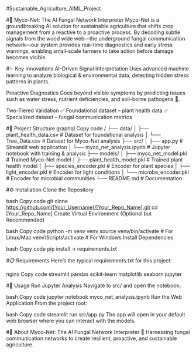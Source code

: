 #Sustainable_Agriculture_AIML_Project


#🌿 Myco-Net: The AI Fungal Network Interpreter
Myco-Net is a groundbreaking AI solution for sustainable agriculture that shifts crop management from a reactive to a proactive process.
By decoding subtle signals from the wood wide web—the underground fungal communication network—our system provides real-time diagnostics and early stress warnings, enabling small-scale farmers to take action before damage becomes visible.

#✨ Key Innovations
AI-Driven Signal Interpretation
Uses advanced machine learning to analyze biological & environmental data, detecting hidden stress patterns in plants.

Proactive Diagnostics
Goes beyond visible symptoms by predicting issues such as water stress, nutrient deficiencies, and soil-borne pathogens 🌾.

Two-Tiered Validation
✅ Foundational dataset – plant health data
✅ Specialized dataset – fungal communication metrics

#📂 Project Structure
graphql
Copy code
/
├── data/
│   ├── plant_health_data.csv        # Dataset for foundational analysis
│   └── Tree_Data.csv                # Dataset for Myco-Net analysis
├── src/
│   ├── app.py                       # Streamlit web application
│   └── myco_net_analysis.ipynb      # Jupyter notebook with training & analysis
├── models/
│   ├── myco_net_model.pkl           # Trained Myco-Net model
│   ├── plant_health_model.pkl       # Trained plant health model
│   ├── species_encoder.pkl          # Encoder for plant species
│   ├── light_encoder.pkl            # Encoder for light conditions
│   └── microbe_encoder.pkl          # Encoder for microbial communities
└── README.md                        # Documentation

#⚙️ Installation
Clone the Repository

bash
Copy code
git clone https://github.com/[Your_Username]/[Your_Repo_Name].git
cd [Your_Repo_Name]
Create Virtual Environment (Optional but Recommended)

bash
Copy code
python -m venv venv
source venv/bin/activate   # For Linux/Mac
venv\Scripts\activate      # For Windows
Install Dependencies

bash
Copy code
pip install -r requirements.txt

#📋 Requirements
Here’s the typical requirements.txt for this project:

nginx
Copy code
streamlit
pandas
scikit-learn
matplotlib
seaborn
jupyter

#🚀 Usage
Run Jupyter Analysis
Navigate to src/ and open the notebook:

bash
Copy code
jupyter notebook myco_net_analysis.ipynb
Run the Web Application
From the project root:

bash
Copy code
streamlit run src/app.py
The app will open in your default web browser where you can interact with the models.

#📖 About
Myco-Net: The AI Fungal Network Interpreter 🌿
Harnessing fungal communication networks to create resilient, proactive, and sustainable agriculture.
